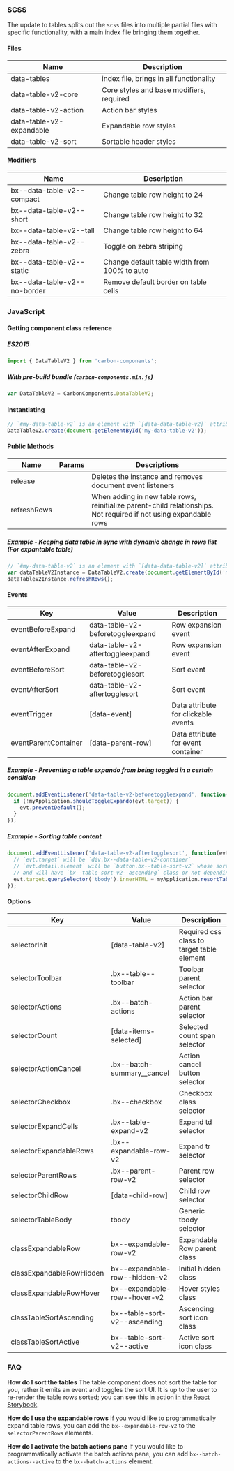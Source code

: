 ### SCSS

The update to tables splits out the `scss` files into multiple partial files with specific functionality, with a main index file bringing them together.

#### Files

| Name                     | Description                              |
| ------------------------ | ---------------------------------------- |
| data-tables              | index file, brings in all functionality  |
| data-table-v2-core       | Core styles and base modifiers, required |
| data-table-v2-action     | Action bar styles                        |
| data-table-v2-expandable | Expandable row styles                    |
| data-table-v2-sort       | Sortable header styles                   |

#### Modifiers

| Name                         | Description                                  |
| ---------------------------- | -------------------------------------------- |
| bx--data-table-v2--compact   | Change table row height to 24                |
| bx--data-table-v2--short     | Change table row height to 32                |
| bx--data-table-v2--tall      | Change table row height to 64                |
| bx--data-table-v2--zebra     | Toggle on zebra striping                     |
| bx--data-table-v2--static    | Change default table width from 100% to auto |
| bx--data-table-v2--no-border | Remove default border on table cells         |

### JavaScript

#### Getting component class reference

##### ES2015

```javascript
import { DataTableV2 } from 'carbon-components';
```

##### With pre-build bundle (`carbon-components.min.js`)

```javascript
var DataTableV2 = CarbonComponents.DataTableV2;
```

#### Instantiating

```javascript
// `#my-data-table-v2` is an element with `[data-data-table-v2]` attribute
DataTableV2.create(document.getElementById('my-data-table-v2'));
```

#### Public Methods

| Name        | Params | Descriptions                                                                                                      |
| ----------- | ------ | ----------------------------------------------------------------------------------------------------------------- |
| release     |        | Deletes the instance and removes document event listeners                                                         |
| refreshRows |        | When adding in new table rows, reinitialize parent-child relationships. Not required if not using expandable rows |

##### Example - Keeping data table in sync with dynamic change in rows list (For expantable table)

```javascript
// `#my-data-table-v2` is an element with `[data-data-table-v2]` attribute
var dataTableV2Instance = DataTableV2.create(document.getElementById('my-data-table-v2'));
dataTableV2Instance.refreshRows();
```

#### Events

| Key                  | Value                            | Description                         |
| -------------------- | -------------------------------- | ----------------------------------- |
| eventBeforeExpand    | data-table-v2-beforetoggleexpand | Row expansion event                 |
| eventAfterExpand     | data-table-v2-aftertoggleexpand  | Row expansion event                 |
| eventBeforeSort      | data-table-v2-beforetogglesort   | Sort event                          |
| eventAfterSort       | data-table-v2-aftertogglesort    | Sort event                          |
| eventTrigger         | [data-event]                     | Data attribute for clickable events |
| eventParentContainer | [data-parent-row]                | Data attribute for event container  |

##### Example - Preventing a table expando from being toggled in a certain condition

```javascript
document.addEventListener('data-table-v2-beforetoggleexpand', function(evt) {
  if (!myApplication.shouldToggleExpando(evt.target)) {
    evt.preventDefault();
  }
});
```

##### Example - Sorting table content

```javascript
document.addEventListener('data-table-v2-aftertogglesort', function(evt) {
  // `evt.target` will be `div.bx--data-table-v2-container`
  // `evt.detail.element` will be `button.bx--table-sort-v2` whose sorting is changed,
  // and will have `bx--table-sort-v2--ascending` class or not depending on the sorting state
  evt.target.querySelector('tbody').innerHTML = myApplication.resortTableContent(evt.target, evt.detail.element);
});
```

#### Options

| Key                      | Value                         | Description                                |
| ------------------------ | ----------------------------- | ------------------------------------------ |
| selectorInit             | [data-table-v2]               | Required css class to target table element |
| selectorToolbar          | .bx--table--toolbar           | Toolbar parent selector                    |
| selectorActions          | .bx--batch-actions            | Action bar parent selector                 |
| selectorCount            | [data-items-selected]         | Selected count span selector               |
| selectorActionCancel     | .bx--batch-summary\_\_cancel  | Action cancel button selector              |
| selectorCheckbox         | .bx--checkbox                 | Checkbox class selector                    |
| selectorExpandCells      | .bx--table-expand-v2          | Expand td selector                         |
| selectorExpandableRows   | .bx--expandable-row-v2        | Expand tr selector                         |
| selectorParentRows       | .bx--parent-row-v2            | Parent row selector                        |
| selectorChildRow         | [data-child-row]              | Child row selector                         |
| selectorTableBody        | tbody                         | Generic tbody selector                     |
| classExpandableRow       | bx--expandable-row-v2         | Expandable Row parent class                |
| classExpandableRowHidden | bx--expandable-row--hidden-v2 | Initial hidden class                       |
| classExpandableRowHover  | bx--expandable-row--hover-v2  | Hover styles class                         |
| classTableSortAscending  | bx--table-sort-v2--ascending  | Ascending sort icon class                  |
| classTableSortActive     | bx--table-sort-v2--active     | Active sort icon class                     |

### FAQ

**How do I sort the tables**
The table component does not sort the table for you, rather it emits an event and toggles the sort UI. It is up to the user to re-render the table rows sorted; you can see this in action [in the React Storybook](http://react.carbondesignsystem.com/?selectedKind=DataTable&selectedStory=with%20sorting&full=0&addons=1&stories=1&panelRight=0&addonPanel=storybook%2Factions%2Factions-panel).

**How do I use the expandable rows**
If you would like to programmatically expand table rows, you can add the `bx--expandable-row-v2` to the `selectorParentRows` elements.

**How do I activate the batch actions pane**
If you would like to programmatically activate the batch actions pane, you can add `bx--batch-actions--active` to the `bx--batch-actions` element.
